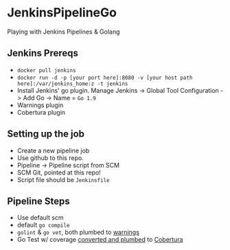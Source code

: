 # JenkinsPipelineGo
Playing with Jenkins Pipelines &amp; Golang

## Jenkins Prereqs
* `docker pull jenkins`
*  `docker run -d -p [your port here]:8080 -v [your host path here]:/var/jenkins_home:z -t jenkins`
* Install Jenkins' go plugin.  Manage Jenkins -> Global Tool Configuration -> Add Go -> Name = `Go 1.9`
* Warnings plugin
* Cobertura plugin

## Setting up the job
* Create a new pipeline job
* Use github to this repo.
* Pipeline -> Pipeline script from SCM
* SCM Git, pointed at this repo!
* Script file should be `Jenkinsfile`

## Pipeline Steps
* Use default scm
* default `go compile`
* `golint` & `go vet`, both plumbed to [warnings](https://wiki.jenkins.io/display/JENKINS/Warnings+Plugin)
* Go Test w/ coverage [converted and plumbed](https://github.com/t-yuki/gocover-cobertura) to [Cobertura](https://wiki.jenkins.io/display/JENKINS/Cobertura+Plugin)
